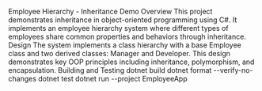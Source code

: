 Employee Hierarchy - Inheritance Demo
Overview
This project demonstrates inheritance in object-oriented programming using C#. It implements an employee hierarchy system where different types of employees share common properties and behaviors through inheritance.
Design
The system implements a class hierarchy with a base Employee class and two derived classes: Manager and Developer. This design demonstrates key OOP principles including inheritance, polymorphism, and encapsulation.
Building and Testing
dotnet build
dotnet format --verify-no-changes
dotnet test
dotnet run --project EmployeeApp